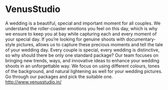 # VenusStudio
A wedding is a beautiful, special and important moment for all couples. We understand the roller-coaster emotions you feel on this day, which is why we ensure to keep you at bay while capturing each and every moment of your special day. If you’re looking for genuine shoots with documentary-style pictures, allows us to capture these precious moments and tell the tale of your wedding day. Every couple is special, every wedding is distinctive, so why should there be only one standard package? Our team focuses on bringing new trends, ways, and innovative ideas to enhance your wedding shoots in an unforgettable way. We focus on using different colours, tones of the background, and natural lightening as well for your wedding pictures. Go through our packages and pick the suitable one.  http://www.venusstudio.in/
